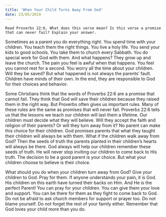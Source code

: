 ```yaml
---
title: 'When Your Child Turns Away From God'
date: 23/05/2019
---
```


`Read Proverbs 22:6. What does this verse mean? Is this verse a promise that can never fail? Explain your answer.`

Sometimes as a parent you do everything right. You spend time with your children. You teach them the right things. You live a holy life. You send your kids to good schools. You take them to church every Sabbath. You do special work for God with them. And what happens? They grow up and leave the church. The pain you feel is awful when that happens. You feel you cannot rest for a second. You worry all the time about your children. Will they be saved? But what happened is not always the parents’ fault. Children have minds of their own. In the end, they are responsible to God for their choices and behavior.

Some Christians think that the words of Proverbs 22:6 are a promise that cannot fail. They think that God will save their children because they raised them in the right way. But Proverbs often gives us important rules. Many of these rules are the same as promises that will never fail. Proverbs 22:6 tells us that the lessons we teach our children will last them a lifetime. Our children must decide what they will believe. Will they accept the faith and religion of their parents? Or will they turn away from it? No parent can make this choice for their children. God promises parents that what they taught their children will always be with them. What if the children walk away from God? Then the seeds of truth the parents planted in their children’s hearts will always be there. God always will help our children remember these seeds of truth. He will never stop inviting our children to come back to His truth. The decision to be a good parent is your choice. But what your children choose to believe is their choice. 

What should you do when your children turn away from God? Give your children to God. Pray for them. If anyone understands your pain, it is God. His children on this earth have turned their backs on Him. And He is the perfect Parent! You can pray for your children. You can give them your love and support. You can be there for them as they fight to come back to God. Do not be afraid to ask church members for support or prayer too. Do not blame yourself. Do not forget the rest of your family either. Remember that God loves your child more than you do. 